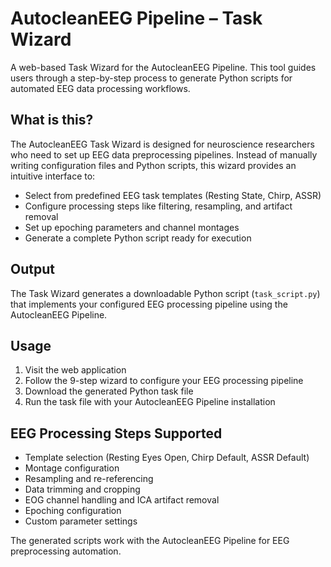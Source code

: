 # AutocleanEEG Pipeline – Task Wizard

A web-based Task Wizard for the AutocleanEEG Pipeline. This tool guides users through a step-by-step process to generate Python scripts for automated EEG data processing workflows.

## What is this?

The AutocleanEEG Task Wizard is designed for neuroscience researchers who need to set up EEG data preprocessing pipelines. Instead of manually writing configuration files and Python scripts, this wizard provides an intuitive interface to:

- Select from predefined EEG task templates (Resting State, Chirp, ASSR)
- Configure processing steps like filtering, resampling, and artifact removal
- Set up epoching parameters and channel montages
- Generate a complete Python script ready for execution

## Output

The Task Wizard generates a downloadable Python script (`task_script.py`) that implements your configured EEG processing pipeline using the AutocleanEEG Pipeline.

## Usage

1. Visit the web application
2. Follow the 9-step wizard to configure your EEG processing pipeline
3. Download the generated Python task file
4. Run the task file with your AutocleanEEG Pipeline installation

## EEG Processing Steps Supported

- Template selection (Resting Eyes Open, Chirp Default, ASSR Default)
- Montage configuration
- Resampling and re-referencing
- Data trimming and cropping
- EOG channel handling and ICA artifact removal
- Epoching configuration
- Custom parameter settings

The generated scripts work with the AutocleanEEG Pipeline for EEG preprocessing automation.
